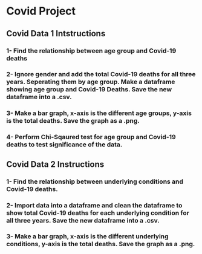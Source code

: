 # Covid Project

## Covid Data 1 Intstructions

### 1- Find the relationship between age group and Covid-19 deaths
### 2- Ignore gender and add the total Covid-19 deaths for all three years. Seperating them by age group. Make a dataframe showing age group and Covid-19 Deaths. Save the new dataframe into a .csv.
### 3- Make a bar graph, x-axis is the different age groups, y-axis is the total deaths. Save the graph as a .png.
### 4- Perform Chi-Sqaured test for age group and Covid-19 deaths to test significance of the data. 


## Covid Data 2 Instructions

### 1- Find the relationship between underlying conditions and Covid-19 deaths.
### 2- Import data into a dataframe and clean the dataframe to show total Covid-19 deaths for each underlying condition for all three years. Save the new dataframe into a .csv.
### 3- Make a bar graph, x-axis is the different underlying conditions, y-axis is the total deaths. Save the graph as a .png.